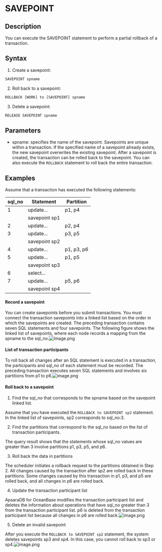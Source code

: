 SAVEPOINT 
==============================



Description 
--------------------

You can execute the SAVEPOINT statement to perform a partial rollback of a transaction.

Syntax 
---------------

1. Create a savepoint:

   




```javascript
SAVEPOINT spname
```





2. Roll back to a savepoint:

   




```javascript
ROLLBACK [WORK] to [SAVEPOINT] spname
```





3. Delete a savepoint:

   




```javascript
RELEASE SAVEPOINT spname
```





Parameters 
-------------------

* spname: specifies the name of the savepoint. Savepoints are unique within a transaction. If the specified name of a savepoint already exists, the new savepoint overwrites the existing savepoint. After a savepoint is created, the transaction can be rolled back to the savepoint. You can also execute the `ROLLBACK` statement to roll back the entire transaction.

  






Examples 
-----------------

Assume that a transaction has executed the following statements:


| **sql_no** | **Statement** | **Partition** |
|------------|---------------|---------------|
| 1          | update...     | p1, p4        |
|            | savepoint sp1 |               |
| 2          | update...     | p2, p4        |
| 3          | update...     | p3, p5        |
|            | savepoint sp2 |               |
| 4          | update...     | p1, p3, p6    |
| 5          | update...     | p1, p5        |
|            | savepoint sp3 |               |
| 6          | select...     |               |
| 7          | update...     | p5, p6        |
|            | savepoint sp4 |               |



#### Record a savepoint 

You can create savepoints before you submit transactions. You must connect the transaction savepoints into a linked list based on the order in which the savepoints are created. The preceding transaction contains seven SQL statements and four savepoints. The following figure shows the linked list of savepoints, where each node records a mapping from the spname to the sql_no.![image.png](https://help-static-aliyun-doc.aliyuncs.com/assets/img/en-US/4006969161/p149175.png "image.png")

#### List of transaction participants 

To roll back all changes after an SQL statement is executed in a transaction, the participants and sql_no of each statement must be recorded. The preceding transaction executes seven SQL statements and involves six partitions from p1 to p6.![image.png](https://help-static-aliyun-doc.aliyuncs.com/assets/img/en-US/4006969161/p149176.png "image.png")

#### Roll back to a savepoint 

1. Find the sql_no that corresponds to the spname based on the savepoint linked list.

   




Assume that you have executed the `ROLLBACK to SAVEPOINT sp2` statement. In the linked list of savepoints, sp2 corresponds to sql_no:3.

2. Find the partitions that correspond to the sql_no based on the list of transaction participants.

   




The query result shows that the statements whose sql_no values are greater than 3 involve partitions p1, p3, p5, and p6.

3. Roll back the data in partitions

   




The scheduler initiates a rollback request to the partitions obtained in Step 2. All changes caused by the transaction after sp2 are rolled back in these partitions. Some changes caused by this transaction in p1, p3, and p5 are rolled back, and all changes in p6 are rolled back.

4. Update the transaction participant list

   




ApsaraDB for OceanBase modifies the transaction participant list and deletes the information about operations that have sql_no greater than 3 from the transaction participant list. p6 is deleted from the transaction participant list because all changes in p6 are rolled back.![image.png](https://help-static-aliyun-doc.aliyuncs.com/assets/img/en-US/4006969161/p149177.png "image.png")

5. Delete an invalid savepoint

   




After you execute the `ROLLBACK to SAVEPOINT sp2` statement, the system deletes savepoints sp3 and sp4. In this case, you cannot roll back to sp3 or sp4.![image.png](https://help-static-aliyun-doc.aliyuncs.com/assets/img/en-US/4006969161/p149178.png "image.png")
